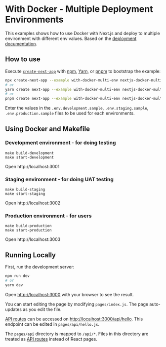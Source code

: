 # With Docker - Multiple Deployment Environments

This examples shows how to use Docker with Next.js and deploy to multiple environment with different env values. Based on the [deployment documentation](https://nextjs.org/docs/deployment#docker-image).

## How to use

Execute [`create-next-app`](https://github.com/vercel/next.js/tree/canary/packages/create-next-app) with [npm](https://docs.npmjs.com/cli/init), [Yarn](https://yarnpkg.com/lang/en/docs/cli/create/), or [pnpm](https://pnpm.io) to bootstrap the example:

```bash
npx create-next-app --example with-docker-multi-env nextjs-docker-multi-env
# or
yarn create next-app --example with-docker-multi-env nextjs-docker-multi-env
# or
pnpm create next-app --example with-docker-multi-env nextjs-docker-multi-env
```

Enter the values in the `.env.development.sample`, `.env.staging.sample`, `.env.production.sample` files to be used for each environments.

## Using Docker and Makefile

### Development environment - for doing testing

```
make build-development
make start-development
```

Open http://localhost:3001

### Staging environment - for doing UAT testing

```
make build-staging
make start-staging
```

Open http://localhost:3002

### Production environment - for users

```
make build-production
make start-production
```

Open http://localhost:3003

## Running Locally

First, run the development server:

```bash
npm run dev
# or
yarn dev
```

Open [http://localhost:3000](http://localhost:3000) with your browser to see the result.

You can start editing the page by modifying `pages/index.js`. The page auto-updates as you edit the file.

[API routes](https://nextjs.org/docs/api-routes/introduction) can be accessed on [http://localhost:3000/api/hello](http://localhost:3000/api/hello). This endpoint can be edited in `pages/api/hello.js`.

The `pages/api` directory is mapped to `/api/*`. Files in this directory are treated as [API routes](https://nextjs.org/docs/api-routes/introduction) instead of React pages.
